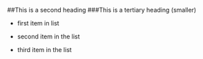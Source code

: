 ##This is a second heading
###This is a tertiary heading (smaller)

* first item in list

* second item in the list

* third item in the list
